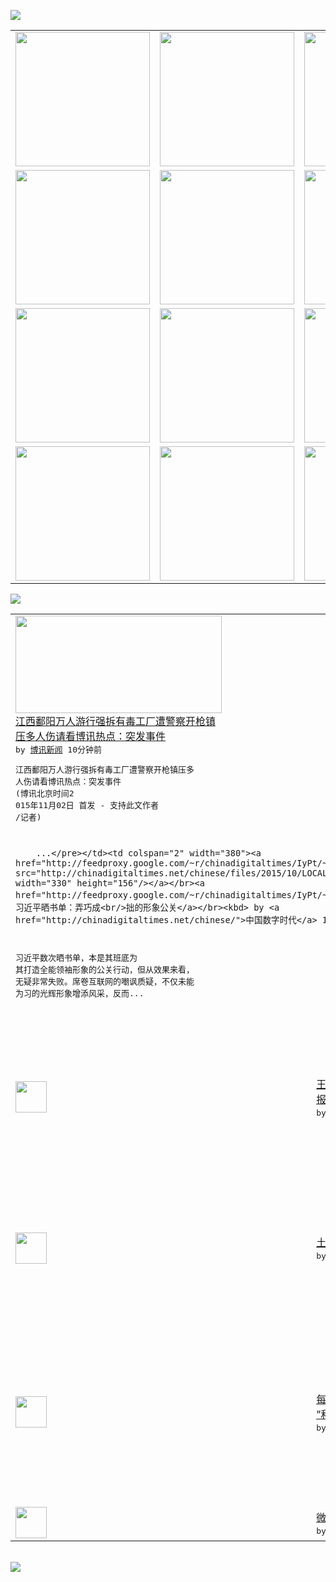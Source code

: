 

<a href="https://github.com/greatfire/z/raw/master/FreeBrowser.apk"><img src="https://raw.githubusercontent.com/greatfire/wiki/master/x/header.png" /></a><table><tr><td width="262" align="center" valign="center"><a href="https://github.com/greatfire/wiki/wiki/nyt" title="纽约时报中文网 国际纵览"><img src="https://raw.githubusercontent.com/greatfire/wiki/master/x/nyt_flag.png" width="215"/></a></td><td width="262" align="center" valign="center"><a href="https://github.com/greatfire/wiki/wiki/dw" title=""><img src="https://raw.githubusercontent.com/greatfire/wiki/master/x/dw_flag.png" width="215"/></a></td><td width="262" align="center" valign="center"><a href="https://github.com/greatfire/wiki/wiki/rmjd" title=""><img src="https://raw.githubusercontent.com/greatfire/wiki/master/x/rmjd_flag.png" width="215"/></a></td></tr><tr><td width="262" align="center" valign="center"><a href="https://github.com/paopaonetizen/website" title="泡泡 - 未经审查的互联网信息"><img src="https://raw.githubusercontent.com/greatfire/wiki/master/x/pp_flag.png" width="215"/></a></td><td width="262" align="center" valign="center"><a href="https://github.com/getlantern/mirror" title="以及自由微博和GreatFire.org官方中文论坛"><img src="https://raw.githubusercontent.com/greatfire/wiki/master/x/lantern_flag.png" width="215"/></a></td><td width="262" align="center" valign="center"><a href="https://github.com/cdtmirrors/m/" title=""><img src="https://raw.githubusercontent.com/greatfire/wiki/master/x/cdt_flag.png" width="215"/></a></td></tr><tr><td width="262" align="center" valign="center"><a href="https://github.com/program-think/blog" title="编程随想的博客"><img src="https://raw.githubusercontent.com/greatfire/wiki/master/x/pt_flag.png" width="215"/></a></td><td width="262" align="center" valign="center"><a href="https://github.com/greatfire/wiki/wiki/bbc" title=""><img src="https://raw.githubusercontent.com/greatfire/wiki/master/x/bbc_flag.png" width="215"/></a></td><td width="262" align="center" valign="center"><a href="https://github.com/freeweibo/s" title="自由微博 - 匿名和不受屏蔽的新浪微博搜索"><img src="https://raw.githubusercontent.com/greatfire/wiki/master/x/fw_flag.png" width="215"/></a></td></tr><tr><td width="262" align="center" valign="center"><a href="https://github.com/greatfire/wiki/wiki/google" title=""><img src="https://raw.githubusercontent.com/greatfire/wiki/master/x/google_flag.png" width="215"/></a></td><td width="262" align="center" valign="center"><a href="https://github.com/bxnews/boxun" title=""><img src="https://raw.githubusercontent.com/greatfire/wiki/master/x/bx_flag.png" width="215"/></a></td><td width="262" align="center" valign="center"><a href="https://github.com/greatfire/wiki/wiki/open-source" title="欢迎访问GreatFire.org开发者项目网站"><img src="https://raw.githubusercontent.com/greatfire/wiki/master/x/open-source_flag.png" width="215"/></a></td></tr></table><img src="https://raw.githubusercontent.com/greatfire/wiki/master/x/newsfeed text.png" /><table cols="4"><tr><td colspan="2" width="380"><a href="http://www.boxun.com/news/gb/china/2015/11/201511020105.shtml"><img src="http://www.boxun.com/news/images/2015/11/201511020105china1.jpg" width="330" height="156"/></a></br><a href="http://www.boxun.com/news/gb/china/2015/11/201511020105.shtml">江西鄱阳万人游行强拆有毒工厂遭警察开枪镇<br/>压多人伤请看博讯热点：突发事件</a></br><kbd> by <a href="http://www.boxun.com">博讯新闻</a> 10分钟前 </kbd></br><pre>江西鄱阳万人游行强拆有毒工厂遭警察开枪镇压多<br/>人伤请看博讯热点：突发事件
(博讯北京时间2<br/>015年11月02日 首发 - 支持此文作者<br/>/记者)

        ...</pre></td><td colspan="2" width="380"><a href="http://feedproxy.google.com/~r/chinadigitaltimes/IyPt/~3/M5xqiWixdUQ/"><img src="http://chinadigitaltimes.net/chinese/files/2015/10/LOCAL201404230923000278782351737.jpg" width="330" height="156"/></a></br><a href="http://feedproxy.google.com/~r/chinadigitaltimes/IyPt/~3/M5xqiWixdUQ/">中国人权双周刊 | 习近平晒书单：弄巧成<br/>拙的形象公关</a></br><kbd> by <a href="http://chinadigitaltimes.net/chinese/">中国数字时代</a> 1小时前 </kbd></br><pre>作者：何清涟
习近平数次晒书单，本是其班底为<br/>其打造全能领袖形象的公关行动，但从效果来看，<br/>无疑非常失败。席卷互联网的嘲讽质疑，不仅未能<br/>为习的光辉形象增添风采，反而...</pre></td></tr><tr><td><img src="http://static01.nyt.com/images/2014/12/17/business/dbpix-dalian-wanda1/dbpix-dalian-wanda1-articleLarge.jpg" width="50" height="50"/></td><td width="280"><a href="https://d3qlz4p8smvoli.cloudfront.net/china/20151102/c02wanda/">王健林回应习近平亲属入股万达<br/>报道</a></br><kbd> by <a href="http://m.cn.nytimes.com/">纽约时报</a> 2小时前 </kbd></td><td><img src="http://a.files.bbci.co.uk/worldservice/live/assets/images/2015/11/01/151101214643_el_faro_144x81_reuters_nocredit.jpg" width="50" height="50"/></td><td width="280"><a href="http://www.bbc.com/zhongwen/simp/world/2015/11/151101_missing_ship_found">美国海军据信找到一个月前失踪<br/>货轮残骸</a></br><kbd> by <a href="http://www.bbc.co.uk/zhongwen/simp">BBC</a> 3小时前 </kbd></td></tr><tr><td><img src="http://www.dw.com/image/0,,18819459_302,00.jpg" width="50" height="50"/></td><td width="280"><a href="http://dw.com/p/1GxtG?maca=chi-GK-text-greatfire-all-chinese-15625-xml-mrss">土耳其大选：埃尔多安明显领先</a></br><kbd> by <a href="http://dw.de">德国之声</a> 7小时前 </kbd></td><td><img src="http://ww3.sinaimg.cn/large/af362785jw1exl682xtf1j208u064q34.jpg" width="50" height="50"/></td><td width="280"><a href="https://freeweibo.com/weibo/3904515784686199">//@回红朝://@左手db<br/>: 转发微博</a></br><kbd> by <a href="https://freeweibo.com/">自由微博</a> 9小时前 </kbd></td></tr><tr><td><img src="http://lh6.googleusercontent.com/MH162mSTCHN2J7iuXf6MlEXTZBCYTg2RNQoRlRpGnqfV8V8uFBilZ_i3KV95WU4nptN78DgJFesUjnmfg9mewa0OOJ-kqX1ThmWGzDaCofbLF-JsDb2dYvbiLrkpliX0EEt0y_6P6Q" width="50" height="50"/></td><td width="280"><a href="http://feedproxy.google.com/~r/programthink/~3/2g8zsytIIO8/weekly-share-93.html">每周转载：关于“全面放开二孩<br/>”和“奇葩的计生政策”...</a></br><kbd> by <a href="http://program-think.blogspot.com">编程随想</a> 10小时前 </kbd></td><td><img src="http://www.rmjdw.com/uploads/allimg/151029/0Q95B362-0.jpg" width="50" height="50"/></td><td width="280"><a href="http://www.rmjdw.com//fanfuqianshao/20151029/15225.html">辽宁省发改委书记张小普的“蜕<br/>变”之路 </a></br><kbd> by <a href="http://www.rmjdw.com/">人民监督网</a> 4天前 </kbd></td></tr><tr><td><img src="https://raw.githubusercontent.com/greatfire/wiki/master/x/pp_logo.png" width="50" height="50"/></td><td width="280"><a href="https://pao-pao.net/article/626">微妙的舆论引导</a></br><kbd> by <a href="https://pao-pao.net">泡泡</a> 46天前 </kbd></td></table></br><a href="https://github.com/greatfire/z/raw/master/FreeBrowser.apk"><img src="https://raw.githubusercontent.com/greatfire/wiki/master/x/download app.png" /></a>